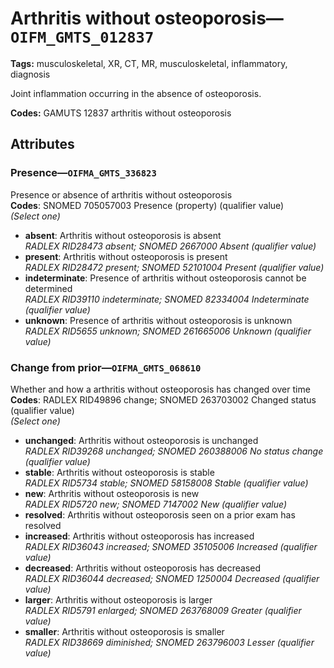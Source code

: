 # Arthritis without osteoporosis—`OIFM_GMTS_012837`

**Tags:** musculoskeletal, XR, CT, MR, musculoskeletal, inflammatory, diagnosis

Joint inflammation occurring in the absence of osteoporosis.

**Codes:** GAMUTS 12837 arthritis without osteoporosis

## Attributes

### Presence—`OIFMA_GMTS_336823`

Presence or absence of arthritis without osteoporosis  
**Codes**: SNOMED 705057003 Presence (property) (qualifier value)  
*(Select one)*

- **absent**: Arthritis without osteoporosis is absent  
_RADLEX RID28473 absent; SNOMED 2667000 Absent (qualifier value)_
- **present**: Arthritis without osteoporosis is present  
_RADLEX RID28472 present; SNOMED 52101004 Present (qualifier value)_
- **indeterminate**: Presence of arthritis without osteoporosis cannot be determined  
_RADLEX RID39110 indeterminate; SNOMED 82334004 Indeterminate (qualifier value)_
- **unknown**: Presence of arthritis without osteoporosis is unknown  
_RADLEX RID5655 unknown; SNOMED 261665006 Unknown (qualifier value)_

### Change from prior—`OIFMA_GMTS_068610`

Whether and how a arthritis without osteoporosis has changed over time  
**Codes**: RADLEX RID49896 change; SNOMED 263703002 Changed status (qualifier value)  
*(Select one)*

- **unchanged**: Arthritis without osteoporosis is unchanged  
_RADLEX RID39268 unchanged; SNOMED 260388006 No status change (qualifier value)_
- **stable**: Arthritis without osteoporosis is stable  
_RADLEX RID5734 stable; SNOMED 58158008 Stable (qualifier value)_
- **new**: Arthritis without osteoporosis is new  
_RADLEX RID5720 new; SNOMED 7147002 New (qualifier value)_
- **resolved**: Arthritis without osteoporosis seen on a prior exam has resolved  
- **increased**: Arthritis without osteoporosis has increased  
_RADLEX RID36043 increased; SNOMED 35105006 Increased (qualifier value)_
- **decreased**: Arthritis without osteoporosis has decreased  
_RADLEX RID36044 decreased; SNOMED 1250004 Decreased (qualifier value)_
- **larger**: Arthritis without osteoporosis is larger  
_RADLEX RID5791 enlarged; SNOMED 263768009 Greater (qualifier value)_
- **smaller**: Arthritis without osteoporosis is smaller  
_RADLEX RID38669 diminished; SNOMED 263796003 Lesser (qualifier value)_